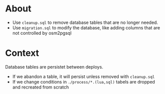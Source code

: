 # About

- Use `cleanup.sql` to remove database tables that are no longer needed.
- Use `migration.sql` to modify the database, like adding columns that are not controlled by osm2pgsql

# Context

Database tables are persistet between deploys.

- If we abandon a table, it will persist unless removed with `cleanup.sql`
- If we change conditions in `./process/*.(lua,sql)` tabels are dropped and recreated from scratch
